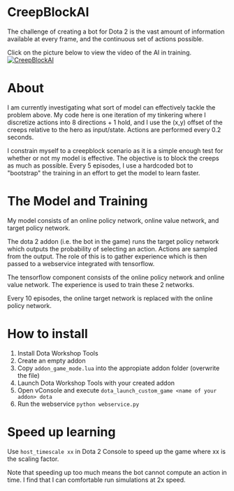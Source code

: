 # CreepBlockAI
The challenge of creating a bot for Dota 2 is the vast amount of information available at every frame, and the continuous set of actions possible. 

Click on the picture below to view the video of the AI in training.
[![CreepBlockAI](https://img.youtube.com/vi/UVE0rxcffYo/0.jpg)](https://www.youtube.com/watch?v=UVE0rxcffYo)

# About
I am currently investigating what sort of model can effectively tackle the problem above. My code here is one iteration of my tinkering where I discretize actions into 8 directions + 1 hold, and I use the (x,y) offset of the creeps relative to the hero as input/state. Actions are performed every 0.2 seconds.

I constrain myself to a creepblock scenario as it is a simple enough test for whether or not my model is effective. The objective is to block the creeps as much as possible. Every 5 episodes, I use a hardcoded bot to "bootstrap" the training in an effort to get the model to learn faster.

# The Model and Training
My model consists of an online policy network, online value network, and target policy network. 

The dota 2 addon (i.e. the bot in the game) runs the target policy network which outputs the probability of selecting an action. Actions are sampled from the output. The role of this is to gather experience which is then passed to a webservice integrated with tensorflow.

The tensorflow component consists of the online policy network and online value network. The experience is used to train these 2 networks. 

Every 10 episodes, the online target network is replaced with the online policy network.

# How to install
1. Install Dota Workshop Tools
2. Create an empty addon
3. Copy `addon_game_mode.lua` into the appropiate addon folder (overwrite the file)
4. Launch Dota Workshop Tools with your created addon
5. Open vConsole and execute 
`dota_launch_custom_game <name of your addon> dota`
6. Run the webservice
`python webservice.py`

# Speed up learning
Use `host_timescale xx` in Dota 2 Console to speed up the game where xx is the scaling factor.

Note that speeding up too much means the bot cannot compute an action in time. I find that I can comfortable run simulations at 2x speed.
